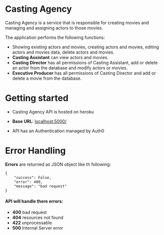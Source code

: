 # Casting Agency

Casting Agency is a service that is responsible for creating movies and managing and assigning actors to those movies.

The application performs the following functions:
- Showing existing actors and movies, creating actors and movies, editing actors and movies data, delete actors and movies.
- **Casting Assistant** can view actors and movies.
- **Casting Director** has all permissions of Casting Assistant, add or delete an actor from the database and modify actors or movies.
- **Executive Producer** has all permissions of Casting Director and add or delete a movie from the database.

# Getting started

- Casting Agency API is hosted on heroku
- **Base URL**: [localhost:5000/](localhost:5000/)

- API has an Authentication managed by Auth0

# Error Handling

**Errors** are returned as JSON object like th following:

```
{
    "success": False,
    "error": 400,
    "message": "bad request"
}
```
#### API will handle there errors:
- **400** bad request
- **404** resources not found
- **422** unprocessable
- **500** Internal Server error

# 
